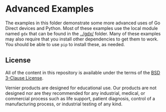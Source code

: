 # Advanced Examples

The examples in this folder demonstrate some more advanced uses of Go Direct devices and Python. Most of these examples use the local module named `gdx` that can be found in the [../gdx/](../gdx) folder. Many of these examples may also require that you install other dependencies to get them to work. You should be able to use `pip` to install these, as needed.

## License

All of the content in this repository is available under the terms of the [BSD 3-Clause License](../LICENSE).

Vernier products are designed for educational use. Our products are not designed nor are they recommended for any industrial, medical, or commercial process such as life support, patient diagnosis, control of a manufacturing process, or industrial testing of any kind.
